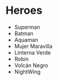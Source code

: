 # Heroes

* Superman
* Batman
* Aquaman
* Mujer Maravilla
* Linterna Verde
* Robin
* Volcán Negro
* NightWing
